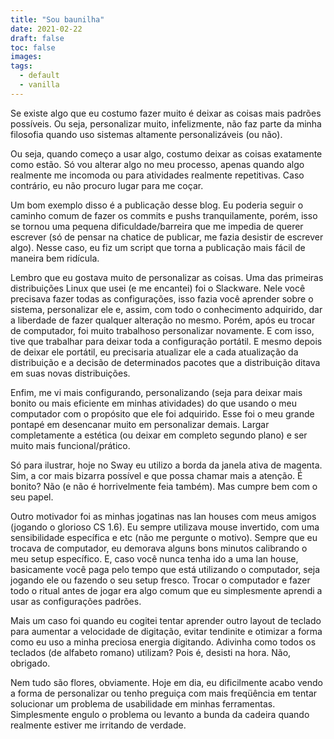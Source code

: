 ```yaml
---
title: "Sou baunilha"
date: 2021-02-22
draft: false
toc: false
images:
tags:
  - default
  - vanilla
---
```


Se existe algo que eu costumo fazer muito é deixar as coisas mais padrões possíveis. Ou seja, personalizar muito, infelizmente, não faz parte da minha filosofia quando uso sistemas altamente personalizáveis (ou não).

Ou seja, quando começo a usar algo, costumo deixar as coisas exatamente como estão. Só vou alterar algo no meu processo, apenas quando algo realmente me incomoda ou para atividades realmente repetitivas. Caso contrário, eu não procuro lugar para me coçar.

Um bom exemplo disso é a publicação desse blog. Eu poderia seguir o caminho comum de fazer os commits e pushs tranquilamente, porém, isso se tornou uma pequena dificuldade/barreira que me impedia de querer escrever (só de pensar na chatice de publicar, me fazia desistir de escrever algo). Nesse caso, eu fiz um script que torna a publicação mais fácil de maneira bem ridícula.

Lembro que eu gostava muito de personalizar as coisas. Uma das primeiras distribuições Linux que usei (e me encantei) foi o Slackware. Nele você precisava fazer todas as configurações, isso fazia você aprender sobre o sistema, personalizar ele e, assim, com todo o conhecimento adquirido, dar a liberdade de fazer qualquer alteração no mesmo. Porém, após eu trocar de computador, foi muito trabalhoso personalizar novamente. E com isso, tive que trabalhar para deixar toda a configuração portátil. E mesmo depois de deixar ele portátil, eu precisaria atualizar ele a cada atualização da distribuição e a decisão de determinados pacotes que a distribuição ditava em suas novas distribuições.

Enfim, me vi mais configurando, personalizando (seja para deixar mais bonito ou mais eficiente em minhas atividades) do que usando o meu computador com o propósito que ele foi adquirido. Esse foi o meu grande pontapé em desencanar muito em personalizar demais. Largar completamente a estética (ou deixar em completo segundo plano) e ser muito mais funcional/prático.

Só para ilustrar, hoje no Sway eu utilizo a borda da janela ativa de magenta. Sim, a cor mais bizarra possível e que possa chamar mais a atenção. É bonito? Não (e não é horrivelmente feia também). Mas cumpre bem com o seu papel.

Outro motivador foi as minhas jogatinas nas lan houses com meus amigos (jogando o glorioso CS 1.6). Eu sempre utilizava mouse invertido, com uma sensibilidade específica e etc (não me pergunte o motivo). Sempre que eu trocava de computador, eu demorava alguns bons minutos calibrando o meu setup específico. E, caso você nunca tenha ido a uma lan house, basicamente você paga pelo tempo que está utilizando o computador, seja jogando ele ou fazendo o seu setup fresco. Trocar o computador e fazer todo o ritual antes de jogar era algo comum que eu simplesmente aprendi a usar as configurações padrões.

Mais um caso foi quando eu cogitei tentar aprender outro layout de teclado para aumentar a velocidade de digitação, evitar tendinite e otimizar a forma como eu uso a minha preciosa energia digitando. Adivinha como todos os teclados (de alfabeto romano) utilizam? Pois é, desisti na hora. Não, obrigado.

Nem tudo são flores, obviamente. Hoje em dia, eu dificilmente acabo vendo a forma de personalizar ou tenho preguiça com mais freqüência em tentar solucionar um problema de usabilidade em minhas ferramentas. Simplesmente engulo o problema ou levanto a bunda da cadeira quando realmente estiver me irritando de verdade.
